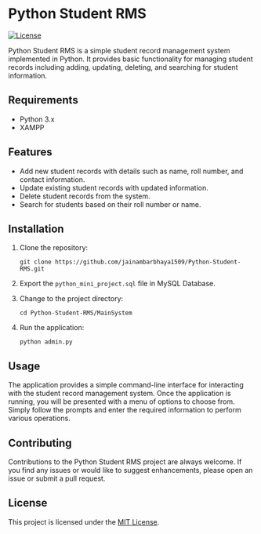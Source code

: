 # Python Student RMS

[![License](https://img.shields.io/badge/License-MIT-blue.svg)](https://opensource.org/licenses/MIT)

Python Student RMS is a simple student record management system implemented in Python. It provides basic functionality for managing student records including adding, updating, deleting, and searching for student information.   

## Requirements
- Python 3.x
- XAMPP 

## Features

- Add new student records with details such as name, roll number, and contact information.
- Update existing student records with updated information.
- Delete student records from the system.
- Search for students based on their roll number or name.

## Installation

1. Clone the repository:
   ```
   git clone https://github.com/jainambarbhaya1509/Python-Student-RMS.git
   ```
2. Export the `python_mini_project.sql` file in MySQL Database.

3. Change to the project directory:
   ```
   cd Python-Student-RMS/MainSystem
   ```
4. Run the application:
   ```
   python admin.py
   ```

## Usage    
The application provides a simple command-line interface for interacting with the student record management system. Once the application is running, you will be presented with a menu of options to choose from. Simply follow the prompts and enter the required information to perform various operations.    

## Contributing    
Contributions to the Python Student RMS project are always welcome. If you find any issues or would like to suggest enhancements, please open an issue or submit a pull request.    

## License
This project is licensed under the [MIT License](https://opensource.org/licenses/MIT).
